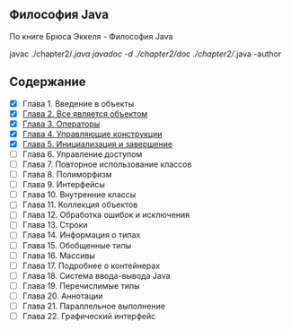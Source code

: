 ## Философия Java

По книге Брюса Эккеля - Философия Java

javac ./chapter2/*.java
javadoc -d ./chapter2/doc ./chapter2/*.java -author

## Содержание

- [x] Глава 1. Введение в объекты
- [x] [Глава 2. Все является объектом](./object)
- [x] [Глава 3. Операторы](./operators)
- [x] [Глава 4. Управляющие конструкции](./control)
- [x] [Глава 5. Инициализация и завершение](./initialization)
- [ ] Глава 6. Управление доступом
- [ ] Глава 7. Повторное использование классов
- [ ] Глава 8. Полиморфизм
- [ ] Глава 9. Интерфейсы
- [ ] Глава 10. Внутренние классы
- [ ] Глава 11. Коллекция объектов
- [ ] Глава 12. Обработка ошибок и исключения
- [ ] Глава 13. Строки
- [ ] Глава 14. Информация о типах
- [ ] Глава 15. Обобщенные типы
- [ ] Глава 16. Массивы
- [ ] Глава 17. Подробнее о контейнерах
- [ ] Глава 18. Система ввода-вывода Java
- [ ] Глава 19. Перечислимые типы
- [ ] Глава 20. Аннотации
- [ ] Глава 21. Параллельное выполнение
- [ ] Глава 22. Графический интерфейс
